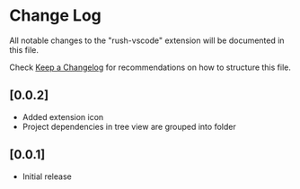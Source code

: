 # Change Log

All notable changes to the "rush-vscode" extension will be documented in this file.

Check [Keep a Changelog](http://keepachangelog.com/) for recommendations on how to structure this file.

## [0.0.2]

- Added extension icon
- Project dependencies in tree view are grouped into folder

## [0.0.1]

- Initial release
